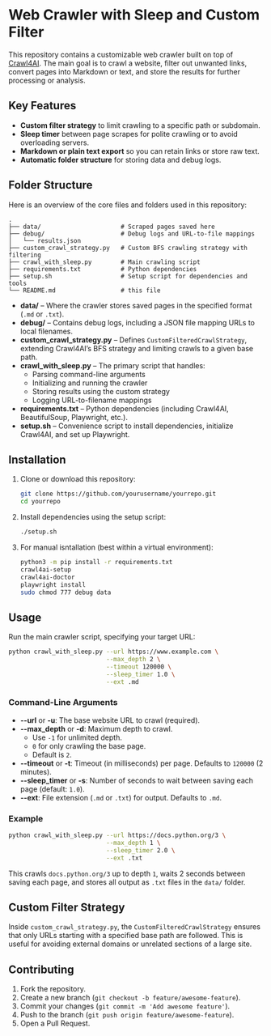 # Web Crawler with Sleep and Custom Filter

This repository contains a customizable web crawler built on top of [Crawl4AI](https://pypi.org/project/crawl4ai). The main goal is to crawl a website, filter out unwanted links, convert pages into Markdown or text, and store the results for further processing or analysis.

## Key Features

- **Custom filter strategy** to limit crawling to a specific path or subdomain.  
- **Sleep timer** between page scrapes for polite crawling or to avoid overloading servers.  
- **Markdown or plain text export** so you can retain links or store raw text.  
- **Automatic folder structure** for storing data and debug logs.

## Folder Structure

Here is an overview of the core files and folders used in this repository:

```
.
├── data/                      # Scraped pages saved here
├── debug/                     # Debug logs and URL-to-file mappings
│   └── results.json
├── custom_crawl_strategy.py   # Custom BFS crawling strategy with filtering
├── crawl_with_sleep.py        # Main crawling script
├── requirements.txt           # Python dependencies
├── setup.sh                   # Setup script for dependencies and tools
└── README.md                  # this file
```


- **data/** – Where the crawler stores saved pages in the specified format (`.md` or `.txt`).
- **debug/** – Contains debug logs, including a JSON file mapping URLs to local filenames.
- **custom_crawl_strategy.py** – Defines `CustomFilteredCrawlStrategy`, extending Crawl4AI’s BFS strategy and limiting crawls to a given base path.
- **crawl_with_sleep.py** – The primary script that handles:
  - Parsing command-line arguments  
  - Initializing and running the crawler  
  - Storing results using the custom strategy  
  - Logging URL-to-filename mappings  
- **requirements.txt** – Python dependencies (including Crawl4AI, BeautifulSoup, Playwright, etc.).
- **setup.sh** – Convenience script to install dependencies, initialize Crawl4AI, and set up Playwright.

## Installation

1. Clone or download this repository:
   ```bash
   git clone https://github.com/yourusername/yourrepo.git
   cd yourrepo

2. Install dependencies using the setup script:
    ```bash
    ./setup.sh
    ```

3. For manual isntallation (best within a virtual environment): 
    ```bash
    python3 -m pip install -r requirements.txt
    crawl4ai-setup
    crawl4ai-doctor
    playwright install
    sudo chmod 777 debug data
    ```

## Usage

Run the main crawler script, specifying your target URL:

```bash
python crawl_with_sleep.py --url https://www.example.com \
                           --max_depth 2 \
                           --timeout 120000 \
                           --sleep_timer 1.0 \
                           --ext .md
```

### Command-Line Arguments

- **--url** or **-u**: The base website URL to crawl (required).  
- **--max_depth** or **-d**: Maximum depth to crawl.  
  - Use `-1` for unlimited depth.  
  - `0` for only crawling the base page.  
  - Default is `2`.  
- **--timeout** or **-t**: Timeout (in milliseconds) per page. Defaults to `120000` (2 minutes).  
- **--sleep_timer** or **-s**: Number of seconds to wait between saving each page (default: `1.0`).  
- **--ext**: File extension (`.md` or `.txt`) for output. Defaults to `.md`.

### Example

```bash
python crawl_with_sleep.py --url https://docs.python.org/3 \
                           --max_depth 1 \
                           --sleep_timer 2.0 \
                           --ext .txt
```

This crawls `docs.python.org/3` up to depth `1`, waits 2 seconds between saving each page, and stores all output as `.txt` files in the `data/` folder.

## Custom Filter Strategy

Inside `custom_crawl_strategy.py`, the `CustomFilteredCrawlStrategy` ensures that only URLs starting with a specified base path are followed. This is useful for avoiding external domains or unrelated sections of a large site.

## Contributing

1. Fork the repository.  
2. Create a new branch (`git checkout -b feature/awesome-feature`).  
3. Commit your changes (`git commit -m 'Add awesome feature'`).  
4. Push to the branch (`git push origin feature/awesome-feature`).  
5. Open a Pull Request.



